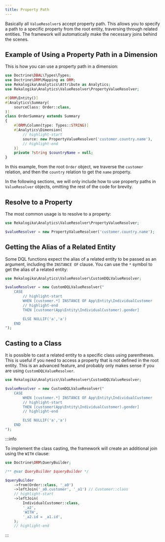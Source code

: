 ```yaml
---
title: Property Path
---
```


Basically all `ValueResolver`s accept property path. This allows you to specify
a path to a specific property from the root entity, traversing through related
entities. The framework will automatically make the necessary joins behind the
scenes.

## Example of Using a Property Path in a Dimension

This is how you can use a property path in a dimension:

```php
use Doctrine\DBAL\Types\Types;
use Doctrine\ORM\Mapping as ORM;
use Rekalogika\Analytics\Attribute as Analytics;
use Rekalogika\Analytics\ValueResolver\PropertyValueResolver;

#[ORM\Entity()]
#[Analytics\Summary(
    sourceClass: Order::class,
)]
class OrderSummary extends Summary
{
    #[ORM\Column(type: Types::STRING)]
    #[Analytics\Dimension(
        // highlight-start
        source: new PropertyValueResolver('customer.country.name'),
        // highlight-end
    )]
    private ?string $countryName = null;
}
```

In this example, from the root `Order` object, we traverse the `customer`
relation, and then the `country` relation to get the `name` property.

In the following sections, we will only include how to use property paths in
`ValueResolver` objects, omitting the rest of the code for brevity.

## Resolve to a Property

The most common usage is to resolve to a property:

```php
use Rekalogika\Analytics\ValueResolver\PropertyValueResolver;

$valueResolver = new PropertyValueResolver('customer.country.name');
```

## Getting the Alias of a Related Entity

Some DQL functions expect the alias of a related entity to be passed as an
argument, including the `INSTANCE OF` clause. You can use the `*` symbol to get
the alias of a related entity:

```php
use Rekalogika\Analytics\ValueResolver\CustomDQLValueResolver;

$valueResolver = new CustomDQLValueResolver("
    CASE
        // highlight-start
        WHEN [customer.*] INSTANCE OF App\Entity\IndividualCustomer
        // highlight-end
        THEN [customer(App\Entity\IndividualCustomer).gender]

        ELSE NULLIF('a','a')
    END
");
```

## Casting to a Class

It is possible to cast a related entity to a specific class using parentheses.
This is useful if you need to access a property that is not defined in the root
entity. This is an advanced feature, and probably only makes sense if you are
using `CustomDQLValueResolver`.

```php
use Rekalogika\Analytics\ValueResolver\CustomDQLValueResolver;

$valueResolver = new CustomDQLValueResolver("
    CASE
        WHEN [customer.*] INSTANCE OF App\Entity\IndividualCustomer
        // highlight-start
        THEN [customer(App\Entity\IndividualCustomer).gender]
        // highlight-end

        ELSE NULLIF('a','a')
    END
");
```

:::info

To implement the class casting, the framework will create an additional join
using the `WITH` clause:

```php
use Doctrine\ORM\QueryBuilder;

/** @var QueryBuilder $queryBuilder */

$queryBuilder
    ->from(Order::class, '_a0')
    ->leftJoin('_a0.customer', '_a1') // Customer::class
    // highlight-start
    ->leftJoin(
        IndividualCustomer::class,
        '_a2',
        'WITH',
        '_a2.id = _a1.id',
    );
    // highlight-end
```

:::

